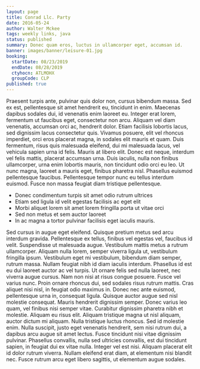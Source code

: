 ```yaml
---
layout: page
title: Conrad Llc. Party
date: 2016-05-24
author: Walter Mckee
tags: weekly links, java
status: published
summary: Donec quam eros, luctus in ullamcorper eget, accumsan id.
banner: images/banner/leisure-01.jpg
booking:
  startDate: 08/23/2019
  endDate: 08/28/2019
  ctyhocn: ATLMOHX
  groupCode: CLP
published: true
---
```

Praesent turpis ante, pulvinar quis dolor non, cursus bibendum massa. Sed ex est, pellentesque sit amet hendrerit eu, tincidunt in enim. Maecenas dapibus sodales dui, id venenatis enim laoreet eu. Integer erat lorem, fermentum ut faucibus eget, consectetur non arcu. Aliquam vel diam venenatis, accumsan orci ac, hendrerit dolor. Etiam facilisis lobortis lacus, sed dignissim lacus consectetur quis. Vivamus posuere, elit vel rhoncus imperdiet, orci eros placerat magna, in sodales elit mauris et quam. Duis fermentum, risus quis malesuada eleifend, dui mi malesuada lacus, vel vehicula sapien urna id felis.
Mauris at libero elit. Donec est neque, interdum vel felis mattis, placerat accumsan urna. Duis iaculis, nulla non finibus ullamcorper, urna enim lobortis mauris, non tincidunt odio orci eu leo. Ut nunc magna, laoreet a mauris eget, finibus pharetra nisl. Phasellus euismod pellentesque faucibus. Pellentesque tempor nunc eu tellus interdum euismod. Fusce non massa feugiat diam tristique pellentesque.

* Donec condimentum turpis sit amet odio rutrum ultrices
* Etiam sed ligula id velit egestas facilisis ac eget elit
* Morbi aliquet lorem sit amet lorem fringilla porta ut vitae orci
* Sed non metus et sem auctor laoreet
* In ac magna a tortor pulvinar facilisis eget iaculis mauris.

Sed cursus in augue eget eleifend. Quisque pretium metus sed arcu interdum gravida. Pellentesque ex tellus, finibus vel egestas vel, faucibus id velit. Suspendisse ut malesuada augue. Vestibulum mattis metus a rutrum ullamcorper. Aliquam nulla lorem, semper viverra ligula ut, vestibulum fringilla ipsum. Vestibulum eget mi vestibulum, bibendum diam semper, rutrum massa. Nullam feugiat nibh id diam iaculis interdum. Phasellus id est eu dui laoreet auctor ac vel turpis. Ut ornare felis sed nulla laoreet, nec viverra augue cursus. Nam non nisi at risus congue posuere. Fusce vel varius nunc. Proin ornare rhoncus dui, sed sodales risus rutrum mattis. Cras aliquet nisi nisl, in feugiat odio maximus in. Donec nec ante euismod, pellentesque urna in, consequat ligula.
Quisque auctor augue sed nisl molestie consequat. Mauris hendrerit dignissim semper. Donec varius leo quam, vel finibus nisi semper vitae. Curabitur dignissim pharetra nibh et molestie. Aliquam eu risus elit. Aliquam tristique magna ut nisl aliquam, auctor dictum mi aliquam. Nulla tristique luctus rhoncus. Sed id molestie enim. Nulla suscipit, justo eget venenatis hendrerit, sem nisi rutrum dui, a dapibus arcu augue sit amet lectus. Fusce tincidunt nisi vitae dignissim pulvinar. Phasellus convallis, nulla sed ultricies convallis, est dui tincidunt sapien, in feugiat dui ex vitae nulla. Integer vel est nisi. Aliquam placerat elit id dolor rutrum viverra. Nullam eleifend erat diam, at elementum nisi blandit nec. Fusce rutrum arcu eget libero sagittis, ut elementum augue sodales.
